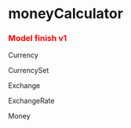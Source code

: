 moneyCalculator
===============
<h3 style="color:red">Model finish v1</h3>
<p>Currency</p>
<p>CurrencySet</p>
<p>Exchange</p>
<p>ExchangeRate</p>
<p>Money</p>
